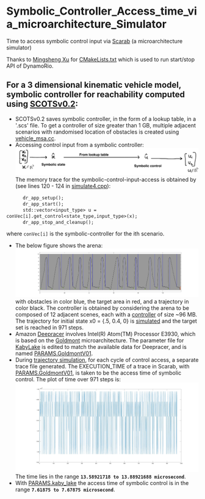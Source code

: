# Symbolic_Controller_Access_time_via_microarchitecture_Simulator
Time to access symbolic control input via [Scarab](https://github.com/kofyou/scarab) (a microarchitecture simulator)



Thanks to [Mingsheng Xu](https://kofyou.github.io) for [CMakeLists.txt](files/CMakeLists.txt) which is used to run start/stop API of DynamoRio.

## For a 3 dimensional kinematic vehicle model, symbolic controller for reachability computed using [SCOTSv0.2](https://github.com/mahendrasinghtomar/SCOTSv0.2_Copy):
* SCOTSv0.2 saves symbolic controller, in the form of a lookup table, in a '.scs' file. To get a controller of size greater than 1 GB, multiple adjacent scenarios with randomised location of obstacles is created using [vehicle_msa.cc](files/vehicle_msa.cc).
* Accessing control input from a symbolic controller:
![Accessing control input from a symbolic controller](figs/symbolicControlAccess.jpg)
The memory trace for the symbolic-control-input-access is obtained by (see lines 120 - 124 in [simulate4.cpp](files/simulate4.cpp)):
```
      dr_app_setup();
      dr_app_start();
      std::vector<input_type> u = conVec[i].get_control<state_type,input_type>(x);
      dr_app_stop_and_cleanup();
```
where `conVec[i]` is the symbolic-controller for the ith scenario.

<!-- * For a selected vehicle scenario composed of 12 scenes, each with a controller of size ~95 MB -->
* The below figure shows the arena: ![arena](figs/vehicle_12_scenes.jpg) with obstacles in color blue, the target area in red, and a trajectory in color black.
The controller is obtained by considering the arena to be composed of 12 adjacent scenes, each with a [controller](files/vehicle_controller_msa_0.scs) of size ~96 MB. 
The trajectory for initial state x0 = {.5, 0.4, 0} is [simulated](files/simulate4.cpp) and the target set is reached in 971 steps.
* Amazon [Deepracer](https://www.amazon.com/dp/B07JMHRKQG?th=1) involves Intel(R) Atom(TM) Processor E3930, which is based on the [Goldmont](https://en.wikichip.org/wiki/intel/microarchitectures/goldmont) microarchitecture. 
The parameter file for [KabyLake](https://github.com/kofyou/scarab/blob/master/src/PARAMS.kaby_lake) is edited to match the available data for Deepracer, and is named [PARAMS.GoldmontV01](files/PARAMS.GoldmontV01).
* During [trajectory simulation](files/simulate4.cpp), for each cycle of control access, a separate trace file generated. The EXECUTION_TIME of a trace in Scarab, with [PARAMS.GoldmontV01](files/PARAMS.GoldmontV01), is taken to be the access time of symbolic control. The plot of time over 971 steps is: ![SymbolicControlAccessTime971steps](figs/SymbolicControlAccessTime971steps.jpg) The time lies in the range **`13.58921718 to 13.88921688 microsecond`**.
* With [PARAMS.kaby_lake](https://github.com/kofyou/scarab/blob/master/src/PARAMS.kaby_lake) the access time of symbolic control is in the range **`7.61875 to 7.67875 microsecond`**.